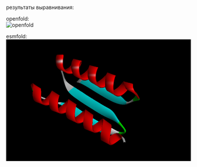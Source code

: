 результаты выравнивания:  


openfold:  
![openfold](./opefold.png)

esmfold:  
![esmfold](./esmfold.png)
